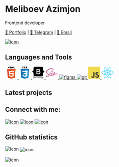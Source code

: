 # Meliboev Azimjon
Frontend developer

[💼 Portfolio](https://) | [💬 Telegram](https://t.me/Azi_Meliboev) | [📧 Email](mailto:azimeliboev2000@gmail.com)

<p align="left"> <a href="https://twitter.com/Azi_Meliboev" target="blank"><img src="https://img.shields.io/twitter/follow/Azi_Meliboev?logo=twitter&style=for-the-badge" alt="icon" /></a> </p>




## Languages and Tools
<p align="left"> <a href="https://www.w3.org/html/" target="_blank" rel="noreferrer"> <img src="https://raw.githubusercontent.com/devicons/devicon/master/icons/html5/html5-original-wordmark.svg" alt="html5" width="40" height="40"/> </a> <a href="https://www.w3schools.com/css/" target="_blank" rel="noreferrer"> <img src="https://raw.githubusercontent.com/devicons/devicon/master/icons/css3/css3-original-wordmark.svg" alt="css3" width="40" height="40"/> </a> <a href="https://getbootstrap.com" target="_blank" rel="noreferrer"> <img src="https://raw.githubusercontent.com/devicons/devicon/master/icons/bootstrap/bootstrap-plain-wordmark.svg" alt="bootstrap" width="40" height="40"/> </a>  <a href="https://sass-lang.com" target="_blank" rel="noreferrer"> <img src="https://raw.githubusercontent.com/devicons/devicon/master/icons/sass/sass-original.svg" alt="sass" width="40" height="40"/> </a> <a href="https://www.figma.com/" target="_blank" rel="noreferrer"> <img src="https://www.vectorlogo.zone/logos/figma/figma-icon.svg" alt="figma" width="40" height="40"/> </a> <a href="https://git-scm.com/" target="_blank" rel="noreferrer"> <img src="https://www.vectorlogo.zone/logos/git-scm/git-scm-icon.svg" alt="git" width="40" height="40"/> </a>  <a href="https://developer.mozilla.org/en-US/docs/Web/JavaScript" target="_blank" rel="noreferrer"> <img src="https://raw.githubusercontent.com/devicons/devicon/master/icons/javascript/javascript-original.svg" alt="javascript" width="40" height="40"/> </a> </a>  <a href="https://react.dev" target="_blank" rel="noreferrer"> <img src="https://raw.githubusercontent.com/devicons/devicon/master/icons/react/react-original.svg" alt="react" width="40" height="40"/> </a> </p>

## Latest projects

## Connect with me:
<p align="left">
<a href="https://twitter.com/Azi_Meliboev" target="blank"><img align="center" src="https://raw.githubusercontent.com/rahuldkjain/github-profile-readme-generator/master/src/images/icons/Social/twitter.svg" alt="icon" height="30" width="40" /></a>
<a href="https://linkedin.com/in/azimjon-meliboyev-3b96752a2?fromQR=1" target="blank"><img align="center" src="https://raw.githubusercontent.com/rahuldkjain/github-profile-readme-generator/master/src/images/icons/Social/linked-in-alt.svg" alt="icon" height="30" width="40" /></a>
<a href="https://instagram.com/azimeliboyev" target="blank"><img align="center" src="https://raw.githubusercontent.com/rahuldkjain/github-profile-readme-generator/master/src/images/icons/Social/instagram.svg" alt="icon" height="30" width="40" /></a>
</p>

## GitHub statistics
<p><img align="left" src="https://github-readme-stats.vercel.app/api/top-langs?username=Azimjon-M&show_icons=true&locale=en&layout=compact" alt="icon" /></p>

<p>&nbsp;<img align="center" src="https://github-readme-stats.vercel.app/api?username=Azimjon-M&show_icons=true&locale=en" alt="icon" /></p>

<p><img align="center" src="https://github-readme-streak-stats.herokuapp.com/?user=Azimjon-M&" alt="icon" /></p>
